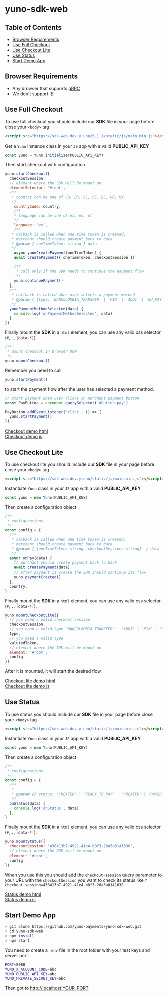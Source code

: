 # yuno-sdk-web

## Table of Contents

  - [Browser Requirements](#browser-requirements)
  - [Use Full Checkout](#use-full-checkout)
  - [Use Checkout Lite](#use-checkout-lite)
  - [Use Status](#use-status)
  - [Start Demo App](#start-demo-app)
## Browser Requirements

* Any browser that supports [gRPC](https://grpc.io/blog/state-of-grpc-web/)
* We don't support IE 


## Use Full Checkout

To use full checkout you should include our **SDK** file in your page before close your `<body>` tag

```html
<script src="https://sdk-web.dev.y.uno/0.1.1/static/js/main.min.js"></script>
```

Get a `Yuno` instance class in your `JS` app with a valid **PUBLIC_API_KEY**

```javascript
const yuno = Yuno.initialize(PUBLIC_API_KEY)
```

Then start checkout with configuration

```javascript
yuno.startCheckout({ 
  checkoutSession,
  // element where the SDK will be mount on
  elementSelector: '#root', 
  /**
   * country can be one of CO, BR, CL, PE, EC, UR, MX
   */
    countryCode: country,
    /**
    * language can be one of es, en, pt
    */
    language: 'es',
    /**
   * calback is called when one time token is created,
   * merchant should create payment back to back
   * @param { oneTimeToken: string } data 
   */
    async yunoCreatePayment(oneTimeToken) {
    await createPayment({ oneTimeToken, checkoutSession })

    /**
     * call only if the SDK needs to continue the payment flow
     */
    yuno.continuePayment()
  },
  /**
   * callback is called when user selects a payment method
   * @param { {type: 'BANCOLOMBIA_TRANSFER' | 'PIX' | 'ADDI' | 'NU_PAY', name: string} } data 
   */
  yunoPaymentMethodSelected(data) {
    console.log('onPaymentMethodSelected', data)
  }
})
```

Finally mount the **SDK** in a `html` element, you can use any valid css selector (`#`, `.`, `[data-*]`).

```javascript
/**
 * mount checkout in browser DOM
 */
yuno.mountCheckout()
```

Remember you need to call 
```javascript
yuno.startPayment()
```
to start the payment flow after the user has selected a payment method.

```javascript
// start payment when user clicks on merchant payment button
const PayButton = document.querySelector('#button-pay')

PayButton.addEventListener('click', () => {
  yuno.startPayment()
})
```

[Checkout demo html](https://github.com/yuno-payments/yuno-sdk-web/blob/main/checkout.html)  
[Checkout demo js](https://github.com/yuno-payments/yuno-sdk-web/blob/main/static/checkout.js)


## Use Checkout Lite

To use checkout lite you should include our **SDK** file in your page before close your `<body>` tag

```html
<script src="https://sdk-web.dev.y.uno/static/js/main.min.js"></script>
```

Instantiate `Yuno` class in your `JS` app with a valid **PUBLIC_API_KEY**

```javascript
const yuno = new Yuno(PUBLIC_API_KEY)
```

Then create a configuration object

```javascript
/**
 * configurations
 */
const config = {
  /**
   * calback is called when one time token is created,
   * merchant should create payment back to back
   * @param { {oneTimeToken: string, checkoutSession: string}  } data 
   */
  async onPay(data) {
    // merchant should create payment back to back
    await createPayment(data)
    // after payment is create the SDK should continue its flow
    yuno.paymentCreated()
  },
  country,
}
```

Finally mount the **SDK** in a `html` element, you can use any valid css selector (`#`, `.`, `[data-*]`).

```javascript
yuno.mountCheckoutLite({ 
  // you need a valid checkout session
  checkoutSession,
  // you need a valid type 'BANCOLOMBIA_TRANSFER' | 'ADDI' | 'PIX' | 'NU_PAY
  type,
  // you need a valid type
  valutedToken,
  // element where the SDK will be mount on
  element: '#root',
  config 
})
```

After it is mounted, it will start the desired flow

[Checkout lite demo html](https://github.com/yuno-payments/yuno-sdk-web/blob/main/checkout-lite.html)  
[Checkout lite demo js](https://github.com/yuno-payments/yuno-sdk-web/blob/main/static/checkout-lite.js)

## Use Status

To use status you should include our **SDK** file in your page before close your `<body>` tag

```html
<script src="https://sdk-web.dev.y.uno/static/js/main.min.js"></script>
```

Instantiate `Yuno` class in your `JS` app with a valid **PUBLIC_API_KEY**

```javascript
const yuno = new Yuno(PUBLIC_API_KEY)
```

Then create a configuration object

```javascript
/**
 * configurations
 */
const config = {
  /**
   * 
   * @param {{ status: 'CREATED' | 'READY_TO_PAY' | 'CREATED' | 'PAYED' | 'REJECTED' | 'CANCELLED' | 'ERROR' | 'DECLINED'}} data 
   */
  onStatus(data) {
    console.log('onStatus', data)
  },
}
```

Finally mount the **SDK** in a `html` element, you can use any valid css selector (`#`, `.`, `[data-*]`).

```javascript
yuno.mountStatus({
  checkoutSession: '438413b7-4921-41e4-b8f3-28a5a0141638',
  // element where the SDK will be mount on
  element: '#root',
  config 
})
```

When you use this you should add the `checkout-session` query parameter to your URL with the `checkoutSession` you want to check its status like `?checkout-session=438413b7-4921-41e4-b8f3-28a5a0141638`

[Status demo html](https://github.com/yuno-payments/yuno-sdk-web/blob/main/status.html)  
[Status demo js](https://github.com/yuno-payments/yuno-sdk-web/blob/main/static/status.js)


## Start Demo App

```sh
> git clone https://github.com/yuno-payments/yuno-sdk-web.git
> cd yuno-sdk-web
> npm install
> npm start
```

You need to create a `.env` file in the root folder with your test keys and server port

```sh
PORT=8080
YUNO_X_ACCOUNT_CODE=abc
YUNO_PUBLIC_API_KEY=abc
YUNO_PRIVATE_SECRET_KEY=abc
```

Then got to [http://localhost:YOUR-PORT](http://localhost:YOUR-PORT)